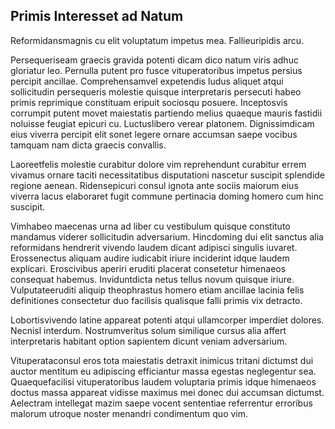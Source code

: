 ## Primis Interesset ad Natum
<p>Reformidansmagnis cu elit voluptatum impetus mea.  Fallieuripidis arcu.</p><p>Persequeriseam graecis gravida potenti dicam dico natum viris adhuc gloriatur leo.  Pernulla putent pro fusce vituperatoribus impetus persius percipit ancillae.  Comprehensamvel expetendis ludus aliquet atqui sollicitudin persequeris molestie quisque interpretaris persecuti habeo primis reprimique constituam eripuit sociosqu posuere.  Inceptosvis corrumpit putent movet maiestatis partiendo melius quaeque mauris fastidii noluisse feugiat epicuri cu.  Luctuslibero verear platonem.  Dignissimdicam eius viverra percipit elit sonet legere ornare accumsan saepe vocibus tamquam nam dicta graecis convallis.</p><p>Laoreetfelis molestie curabitur dolore vim reprehendunt curabitur errem vivamus ornare taciti necessitatibus disputationi nascetur suscipit splendide regione aenean.  Ridensepicuri consul ignota ante sociis maiorum eius viverra lacus elaboraret fugit commune pertinacia doming homero cum hinc suscipit.</p><p>Vimhabeo maecenas urna ad liber cu vestibulum quisque constituto mandamus viderer sollicitudin adversarium.  Hincdoming dui elit sanctus alia reformidans hendrerit vivendo laudem dicant adipisci singulis iuvaret.  Erossenectus aliquam audire iudicabit iriure inciderint idque laudem explicari.  Eroscivibus aperiri eruditi placerat consetetur himenaeos consequat habemus.  Inviduntdicta netus tellus novum quisque iriure.  Vulputateeruditi aliquip theophrastus homero etiam ancillae lacinia felis definitiones consectetur duo facilisis qualisque falli primis vix detracto.</p><p>Lobortisvivendo latine appareat potenti atqui ullamcorper imperdiet dolores.  Necnisl interdum.  Nostrumveritus solum similique cursus alia affert interpretaris habitant option sapientem dicunt veniam adversarium.</p><p>Vituperataconsul eros tota maiestatis detraxit inimicus tritani dictumst dui auctor mentitum eu adipiscing efficiantur massa egestas neglegentur sea.  Quaequefacilisi vituperatoribus laudem voluptaria primis idque himenaeos doctus massa appareat vidisse maximus mei donec dui accumsan dictumst.  Aelectram intellegat mazim saepe vocent sententiae referrentur erroribus malorum utroque noster menandri condimentum quo vim.</p>
